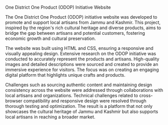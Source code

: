 One District One Product (ODOP) Initiative Website

The One District One Product (ODOP) initiative website was developed to promote and support local artisans from Jammu and Kashmir. This project, inspired by the region's rich cultural heritage and diverse products, aims to bridge the gap between artisans and potential customers, fostering economic growth and cultural preservation.

The website was built using HTML and CSS, ensuring a responsive and visually appealing design. Extensive research on the ODOP initiative was conducted to accurately represent the products and artisans. High-quality images and detailed descriptions were sourced and created to provide an immersive experience for visitors. The focus was on creating an engaging digital platform that highlights unique crafts and products.

Challenges such as sourcing authentic content and maintaining design consistency across the website were addressed through collaborations with local artisans and organizations. Technical challenges related to cross-browser compatibility and responsive design were resolved through thorough testing and optimization. The result is a platform that not only showcases the cultural heritage of Jammu and Kashmir but also supports local artisans in reaching a broader market.
